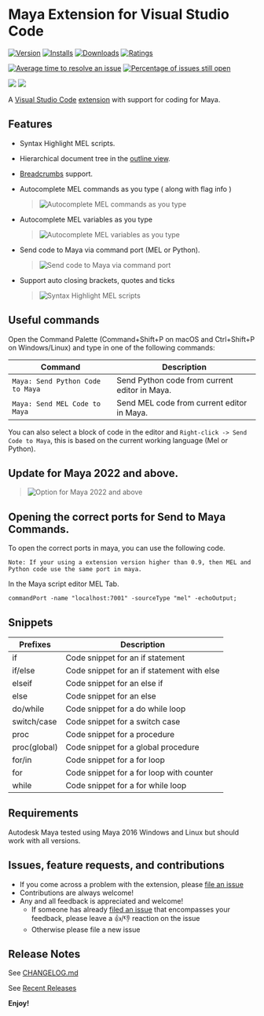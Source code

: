 # Maya Extension for Visual Studio Code

[![Version](https://vsmarketplacebadge.apphb.com/version/saviof.mayacode.svg)](https://marketplace.visualstudio.com/items?itemName=saviof.mayacode)
[![Installs](https://vsmarketplacebadge.apphb.com/installs/saviof.mayacode.svg)](https://marketplace.visualstudio.com/items?itemName=saviof.mayacode)
[![Downloads](https://vsmarketplacebadge.apphb.com/downloads/saviof.mayacode.svg)](https://marketplace.visualstudio.com/items?itemName=saviof.mayacode)
[![Ratings](https://vsmarketplacebadge.apphb.com/rating/saviof.mayacode.svg)](https://marketplace.visualstudio.com/items?itemName=saviof.mayacode)

[![Average time to resolve an issue](https://isitmaintained.com/badge/resolution/artbycrunk/vscode-maya.svg)](https://isitmaintained.com/project/artbycrunk/vscode-maya "Average time to resolve an issue")
[![Percentage of issues still open](https://isitmaintained.com/badge/open/artbycrunk/vscode-maya.svg)](https://isitmaintained.com/project/artbycrunk/vscode-maya "Percentage of issues still open")

[![](https://img.shields.io/badge/TWITTER-%40artbycrunk-blue.svg?logo=twitter&style=flat)](https://twitter.com/artbycrunk)
[![](https://img.shields.io/badge/gitter-join_chat-1dce73.svg?style=flat&logo=gitter-white)](https://gitter.im/vscode-maya/vscode-maya)


A [Visual Studio Code](https://code.visualstudio.com/) [extension](https://marketplace.visualstudio.com/items?itemName=saviof.mayacode) with support for coding for Maya.

## Features

* Syntax Highlight MEL scripts.
* Hierarchical document tree in the [outline view](https://code.visualstudio.com/docs/getstarted/userinterface#_outline-view).
* [Breadcrumbs](https://code.visualstudio.com/updates/v1_26#_breadcrumbs) support.

* Autocomplete MEL commands as you type ( along with flag info )

  > ![Autocomplete MEL commands as you type](./images/autocomplete.gif "Autocomplete MEL commands as you type")

* Autocomplete MEL variables as you type

  > ![Autocomplete MEL variables as you type](./images/variables.gif "Autocomplete MEL variables as you type")

* Send code to Maya via command port (MEL or Python).

  > ![Send code to Maya via command port](./images/send_to_maya.gif "Send code to Maya via command port")

* Support auto closing brackets, quotes and ticks

  > ![Syntax Highlight MEL scripts](./images/syntax_highlight.gif "Syntax Highlight MEL scripts.")


## Useful commands

Open the Command Palette (Command+Shift+P on macOS and Ctrl+Shift+P on Windows/Linux) and type in one of the following commands:

Command | Description
--- | ---
```Maya: Send Python Code to Maya``` | Send Python code from current editor in Maya.
```Maya: Send MEL Code to Maya``` | Send MEL code from current editor in Maya.

You can also select a block of code in the editor 
and ```Right-click -> Send Code to Maya```, this is based on the current working language (Mel or Python).

## Update for Maya 2022 and above.

  > ![Option for Maya 2022 and above](./images/runner_option.png "Option for Maya 2022 and above")

## Opening the correct ports for Send to Maya Commands.

To open the correct ports in maya, you can use the following code.

`Note: If your using a extension version higher than 0.9, then MEL and Python code use the same port in maya.`

In the Maya script editor MEL Tab.
```
commandPort -name "localhost:7001" -sourceType "mel" -echoOutput;
```

## Snippets

|Prefixes|Description|
|--------|-----------|
|if|Code snippet for an if statement|
|if/else|Code snippet for an if statement with else|
|elseif|Code snippet for an else if|
|else|Code snippet for an else|
|do/while|Code snippet for a do while loop|
|switch/case|Code snippet for a switch case|
|proc|Code snippet for a procedure|
|proc(global)|Code snippet for a global procedure|
|for/in|Code snippet for a for loop|
|for|Code snippet for a for loop with counter|
|while|Code snippet for a for while loop|

## Requirements

Autodesk Maya tested using Maya 2016 Windows and Linux but should work with all versions.

## Issues, feature requests, and contributions

* If you come across a problem with the extension, please [file an issue](https://github.com/artbycrunk/vscode-maya/issues)
* Contributions are always welcome!
* Any and all feedback is appreciated and welcome!
  - If someone has already [filed an issue](https://github.com/artbycrunk/vscode-maya/issues) that encompasses your feedback, please leave a 👍/👎 reaction on the issue
  - Otherwise please file a new issue

## Release Notes

See [CHANGELOG.md](./CHANGELOG.md)

See [Recent Releases](https://github.com/artbycrunk/vscode-maya/releases)

**Enjoy!**
